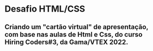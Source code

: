 # Desafio HTML/CSS
## Criando um "cartão virtual" de apresentação, com base nas aulas de Html e Css, do curso Hiring Coders#3, da Gama/VTEX 2022.
